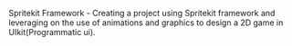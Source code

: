 Spritekit Framework - Creating a project using Spritekit framework and leveraging on the use of animations and graphics to design a 2D game in UIkit(Programmatic ui). 